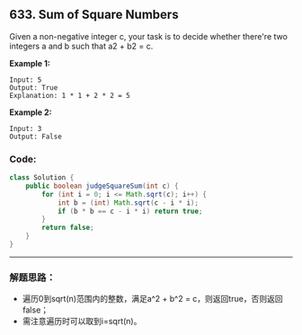 ## 633. Sum of Square Numbers

Given a non-negative integer c, your task is to decide whether there're two integers a and b such that a2 + b2 = c.

**Example 1:**

```
Input: 5
Output: True
Explanation: 1 * 1 + 2 * 2 = 5
```
**Example 2:**

```
Input: 3
Output: False
```

### Code:

```java
class Solution {
    public boolean judgeSquareSum(int c) {
        for (int i = 0; i <= Math.sqrt(c); i++) {
            int b = (int) Math.sqrt(c - i * i);
            if (b * b == c - i * i) return true;
        }
        return false;
    }
}
```

***
### 解题思路：
* 遍历0到sqrt(n)范围内的整数，满足a^2 + b^2 = c，则返回true，否则返回false；
* 需注意遍历时可以取到i=sqrt(n)。